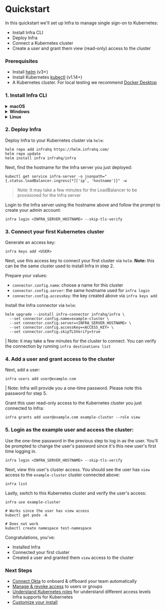 # Quickstart

In this quickstart we'll set up Infra to manage single sign-on to Kubernetes:
* Install Infra CLI
* Deploy Infra
* Connect a Kubernetes cluster
* Create a user and grant them view (read-only) access to the cluster

### Prerequisites

* Install [helm](https://helm.sh/docs/intro/install/) (v3+)
* Install Kubernetes [kubectl](https://kubernetes.io/docs/tasks/tools/#kubectl) (v1.14+)
* A Kubernetes cluster. For local testing we recommend [Docker Desktop](https://www.docker.com/products/docker-desktop/)

### 1. Install Infra CLI

<details>
  <summary><strong>macOS</strong></summary>

  ```bash
  brew install infrahq/tap/infra
  ```

  You may need to perform `brew link` if your symlinks are not working.
  ```bash
  brew link infrahq/tap/infra
  ```
</details>

<details>
  <summary><strong>Windows</strong></summary>

  ```powershell
  scoop bucket add infrahq https://github.com/infrahq/scoop.git
  scoop install infra
  ```

</details>

<details>
  <summary><strong>Linux</strong></summary>

  ```bash
  # Ubuntu & Debian
  echo 'deb [trusted=yes] https://apt.fury.io/infrahq/ /' | sudo tee /etc/apt/sources.list.d/infrahq.list
  sudo apt update
  sudo apt install infra
  ```
  ```bash
  # Fedora & Red Hat Enterprise Linux
  sudo dnf config-manager --add-repo https://yum.fury.io/infrahq/
  sudo dnf install infra
  ```
</details>


### 2. Deploy Infra

Deploy Infra to your Kubernetes cluster via `helm`:

```
helm repo add infrahq https://helm.infrahq.com/
helm repo update
helm install infra infrahq/infra
```

Next, find the hostname for the Infra server you just deployed:

```
kubectl get service infra-server -o jsonpath="{.status.loadBalancer.ingress[*]['ip', 'hostname']}" -w
```

> Note: It may take a few minutes for the LoadBalancer to be provisioned for the Infra server

Login to the Infra server using the hostname above and follow the prompt to create your admin account:

```
infra login <INFRA_SERVER_HOSTNAME> --skip-tls-verify
```


### 3. Connect your first Kubernetes cluster

Generate an access key:

```
infra keys add <USER>
```

Next, use this access key to connect your first cluster via `helm`. **Note:** this can be the same cluster used to install Infra in step 2.

Prepare your values:

* `connector.config.name`: choose a name for this cluster
* `connector.config.server`: the same hostname used for `infra login`
* `connector.config.accessKey`: the key created above via `infra keys add`

Install the Infra connector via `helm`:

```
helm upgrade --install infra-connector infrahq/infra \
  --set connector.config.name=example-cluster \
  --set connector.config.server=<INFRA_SERVER_HOSTNAME> \
  --set connector.config.accessKey=<ACCESS_KEY> \
  --set connector.config.skipTLSVerify=true
```

| Note: it may take a few minutes for the cluster to connect. You can verify the connection by running `infra destinations list`

### 4. Add a user and grant access to the cluster

Next, add a user:

```
infra users add user@example.com
```

| Note: Infra will provide you a one-time password. Please note this password for step 5.

Grant this user read-only access to the Kubernetes cluster you just connected to Infra:

```
infra grants add user@example.com example-cluster --role view
```

### 5. Login as the example user and access the cluster:

Use the one-time password in the previous step to log in as the user. You'll be prompted to change the user's password since it's this new user's first time logging in.

```
infra login <INFRA_SERVER_HOSTNAME> --skip-tls-verify
```

Next, view this user's cluster access. You should see the user has `view` access to the `example-cluster` cluster connected above:

```
infra list
```

Lastly, switch to this Kubernetes cluster and verify the user's access:

```
infra use example-cluster

# Works since the user has view access
kubectl get pods -A

# Does not work
kubectl create namespace test-namespace
```

Congratulations, you've:
* Installed Infra
* Connected your first cluster
* Created a user and granted them `view` access to the cluster

### Next Steps

* [Connect Okta](../guides/identity-providers/okta.md) to onboard & offboard your team automatically
* [Manage & revoke access](../guides/granting-access.md) to users or groups
* [Understand Kubernetes roles](../connectors/kubernetes.md#roles) for understand different access levels Infra supports for Kubernetes
* [Customize your install](../install/install-on-kubernetes.md)


